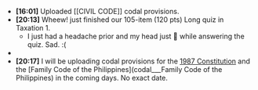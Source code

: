 - **[16:01]**  Uploaded [[CIVIL CODE]] codal provisions.
- **[20:13]**  Wheew! just finished our 105-item (120 pts) Long quiz in Taxation 1.
	- I just had a headache prior and my head just 🤯 while answering the quiz. Sad. :(
-
- **[20:17]**  I will be uploading codal provisions for the [1987 Constitution](CONSTI_1987_Annotated) and the [Family Code of the Philippines](codal___Family Code of the Philippines) in the coming days. No exact date.
